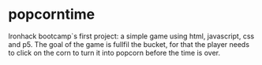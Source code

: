 # popcorntime

Ironhack bootcamp`s first project: a simple game using html, javascript, css and p5.
The goal of the game is fullfil the bucket, for that the player needs to click on the corn to turn it into popcorn before the time is over.
